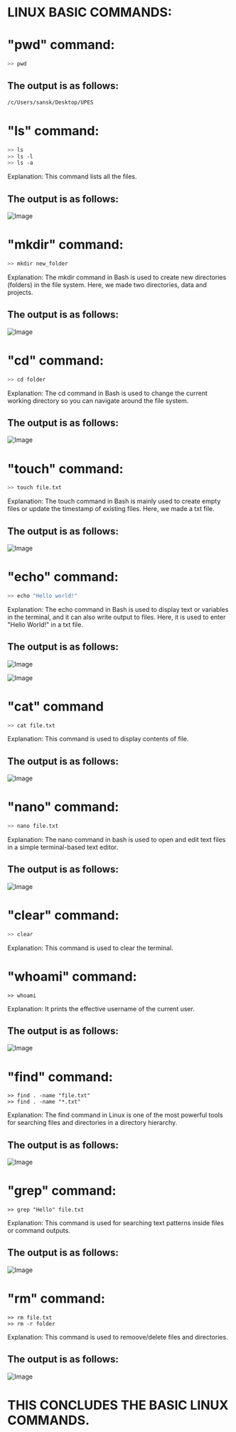 #    LINUX BASIC COMMANDS:

# "pwd" command:
```bash
>> pwd
```

## The output is as follows:

```bash
/c/Users/sansk/Desktop/UPES
```

# "ls" command:
```bash
>> ls
>> ls -l
>> ls -a
```

Explanation: This command lists all the files. 

## The output is as follows:

![Image](../Image/ls.png)


# "mkdir" command:
```bash
>> mkdir new_folder
```

Explanation: The mkdir command in Bash is used to create new directories (folders) in the file system. Here, we made two directories, data and projects.

## The output is as follows:

![Image](../Image/mkdir.png)


# "cd" command:
```bash
>> cd folder
```

Explanation: The cd command in Bash is used to change the current working directory so you can navigate around the file system. 

## The output is as follows:

![Image](../Image/cd.png)


# "touch" command:
```bash
>> touch file.txt
```

Explanation: The touch command in Bash is mainly used to create empty files or update the timestamp of existing files. Here, we made a txt file.

## The output is as follows:

![Image](../Image/touch.png)


# "echo" command:
```bash
>> echo "Hello world!"
```

Explanation: The echo command in Bash is used to display text or variables in the terminal, and it can also write output to files. Here, it is used to enter "Hello World!" in a txt file.

## The output is as follows:

![Image](../Image/echo.png)

![Image](<../Image/Screenshot (3)-1.png>)


# "cat" command
```bash
>> cat file.txt
```

Explanation: This command is used to display contents of file.

## The output is as follows:

![Image](<../Image/Screenshot (6).png>)


# "nano" command:
```bash
>> nano file.txt
```

Explanation: The nano command in bash is used to open and edit text files in a simple terminal-based text editor.

## The output is as follows:

![Image](<../Image/Screenshot (7).png>)


# "clear" command:
```bash
>> clear
```

Explanation: This command is used to clear the terminal.


# "whoami" command:
```
>> whoami
```

Explanation: It prints the effective username of the current user.

## The output is as follows:

![Image](<../Image/Screenshot from 2025-08-19 19-18-27.png>)


# "find" command:
```
>> find . -name "file.txt"
>> find . -name "*.txt"
```

Explanation: The find command in Linux is one of the most powerful tools for searching files and directories in a directory hierarchy.

## The output is as follows:

![Image](<../Image/Screenshot from 2025-08-19 19-32-37.png>)


# "grep" command:
```
>> grep "Hello" file.txt
```

Explanation: This command is used for searching text patterns inside files or command outputs.

## The output is as follows:

![Image](<../Image/Screenshot from 2025-08-19 19-38-49.png>)


# "rm" command:
```
>> rm file.txt
>> rm -r folder
```

Explanation: This command is used to remoove/delete files and directories.

## The output is as follows:

![Image](<../Image/Screenshot from 2025-08-19 19-49-03.png>)




# THIS CONCLUDES THE BASIC LINUX COMMANDS.